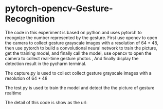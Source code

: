 # pytorch-opencv-Gesture-Recognition
The code in this experiment is based on python and uses pytorch to recognize the number represented by the gesture. First use opencv to open the camera to collect gesture grayscale images with a resolution of 64 * 48, then use pytorch to build a convolutional neural network to train the picture, get the training model, and finally call the model, use opencv to open the camera to collect real-time gesture photos , And finally display the detection result in the pycharm terminal.

The capture.py is used to collect collect gesture grayscale images with a resolution of 64 * 48

The test.py is used to train the model and detect the the picture of gesture realtime

The detail of this code is show as the url:

